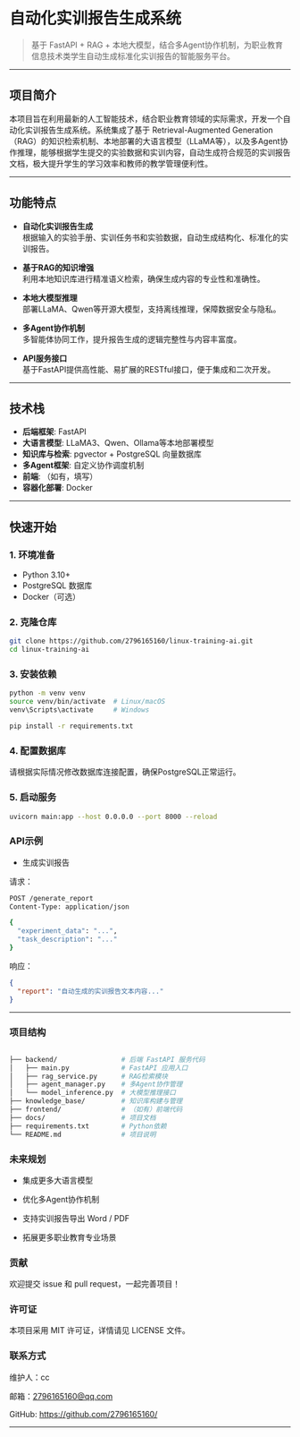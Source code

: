 # 自动化实训报告生成系统

> 基于 FastAPI + RAG + 本地大模型，结合多Agent协作机制，为职业教育信息技术类学生自动生成标准化实训报告的智能服务平台。

---

## 项目简介

本项目旨在利用最新的人工智能技术，结合职业教育领域的实际需求，开发一个自动化实训报告生成系统。系统集成了基于 Retrieval-Augmented Generation（RAG）的知识检索机制、本地部署的大语言模型（LLaMA等），以及多Agent协作推理，能够根据学生提交的实验数据和实训内容，自动生成符合规范的实训报告文档，极大提升学生的学习效率和教师的教学管理便利性。

---

## 功能特点

- **自动化实训报告生成**  
  根据输入的实验手册、实训任务书和实验数据，自动生成结构化、标准化的实训报告。

- **基于RAG的知识增强**  
  利用本地知识库进行精准语义检索，确保生成内容的专业性和准确性。

- **本地大模型推理**  
  部署LLaMA、Qwen等开源大模型，支持离线推理，保障数据安全与隐私。

- **多Agent协作机制**  
  多智能体协同工作，提升报告生成的逻辑完整性与内容丰富度。

- **API服务接口**  
  基于FastAPI提供高性能、易扩展的RESTful接口，便于集成和二次开发。

---

## 技术栈

- **后端框架**: FastAPI  
- **大语言模型**: LLaMA3、Qwen、Ollama等本地部署模型  
- **知识库与检索**: pgvector + PostgreSQL 向量数据库  
- **多Agent框架**: 自定义协作调度机制  
- **前端**: （如有，填写）  
- **容器化部署**: Docker  

---

## 快速开始

### 1. 环境准备

- Python 3.10+
- PostgreSQL 数据库
- Docker（可选）

### 2. 克隆仓库

```bash
git clone https://github.com/2796165160/linux-training-ai.git
cd linux-training-ai
```

### 3. 安装依赖

```bash
python -m venv venv
source venv/bin/activate  # Linux/macOS
venv\Scripts\activate     # Windows

pip install -r requirements.txt
```

### 4. 配置数据库

请根据实际情况修改数据库连接配置，确保PostgreSQL正常运行。

### 5. 启动服务

```bash
uvicorn main:app --host 0.0.0.0 --port 8000 --reload
```

### API示例

- 生成实训报告

请求：

```bash
POST /generate_report
Content-Type: application/json

{
  "experiment_data": "...",
  "task_description": "..."
}
```

响应：

```json
{
  "report": "自动生成的实训报告文本内容..."
}
```
---

### 项目结构

```bash

├── backend/                # 后端 FastAPI 服务代码
│   ├── main.py             # FastAPI 应用入口
│   ├── rag_service.py      # RAG检索模块
│   ├── agent_manager.py    # 多Agent协作管理
│   └── model_inference.py  # 大模型推理接口
├── knowledge_base/         # 知识库构建与管理
├── frontend/               # （如有）前端代码
├── docs/                   # 项目文档
├── requirements.txt        # Python依赖
└── README.md               # 项目说明
```
### 未来规划

- 集成更多大语言模型

- 优化多Agent协作机制

- 支持实训报告导出 Word / PDF

- 拓展更多职业教育专业场景

### 贡献

欢迎提交 issue 和 pull request，一起完善项目！

### 许可证

本项目采用 MIT 许可证，详情请见 LICENSE 文件。

### 联系方式

维护人：cc

邮箱：2796165160@qq.com

GitHub: https://github.com/2796165160/

---
